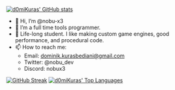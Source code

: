 [![d0miKuras' GitHub stats](https://github-readme-stats-d0mikuras.vercel.app/api?username=nobu-x3&show_icons=true&bg_color=1e1e2e&text_color=cdd6f4&icon_color=cba6f7&title_color=94e2d5&hide_rank=true&PAT_1)](https://github.com/nobu-x3)
- 👋 Hi, I’m @nobu-x3
- 👀 I’m a full time tools programmer.
- 🌱 Life-long student. I like making custom game engines, good performance, and procedural code.
- 📫 How to reach me:
  - Email: dominik.kurasbediani@gmail.com
  - Twitter: @nobu_dev 
  - Discord: nobux3
  
[![GitHub Streak](https://streak-stats.demolab.com?user=nobu-x3&theme=dracula&dates=CDD6F4&ring=94E2D5&fire=F76A30&sideNums=CBA6F7&sideLabels=CBA6F7&background=1E1E2E&currStreakLabel=CDD6F4&currStreakNum=94E2D5)](https://twitter.com/nobu_dev)
[![d0miKuras' Top Languages](https://github-readme-stats-d0mikuras.vercel.app/api/top-langs/?username=nobu-x3&hide=ShaderLab,javascript,html&exclude_repo=FPS_MultiplayerSolution,TopDownShooter&layout=compact&bg_color=1e1e2e&text_color=cdd6f4&icon_color=cba6f7&title_color=94e2d5)](https://www.linkedin.com/in/dominik-kurasbediani-7b783a21b/)
<!---
d0miKuras/d0miKuras is a ✨ special ✨ repository because its `README.md` (this file) appears on your GitHub profile.
You can click the Preview link to take a look at your changes.
--->

